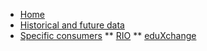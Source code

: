 * [Home](/)
* [Historical and future data](historical-and-future-data.md)
* [Specific consumers](consumers.md)
** [RIO](consumers/rio.md)
** [eduXchange](consumers/eduxchange.md)